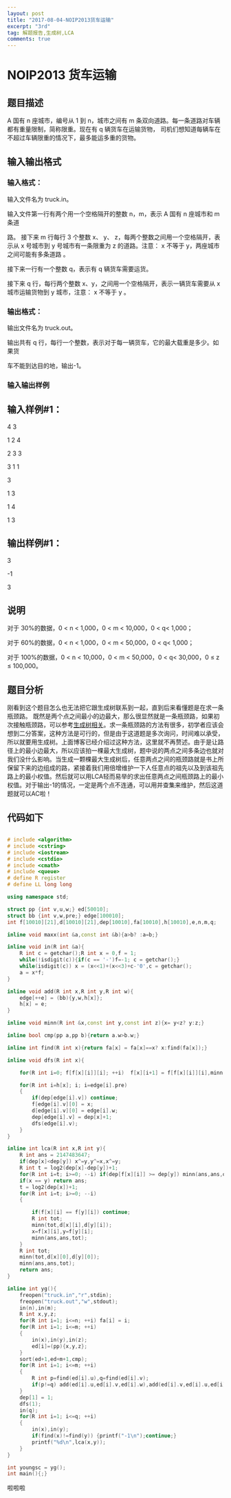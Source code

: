 ```yaml
---
layout: post
title: "2017-08-04-NOIP2013货车运输"
excerpt: "3rd"
tag: 解题报告,生成树,LCA
comments: true
---
```


# NOIP2013 货车运输

## 题目描述

A 国有 n 座城市，编号从 1 到 n，城市之间有 m 条双向道路。每一条道路对车辆都有重量限制，简称限重。现在有 q 辆货车在运输货物， 司机们想知道每辆车在不超过车辆限重的情况下，最多能运多重的货物。

## 输入输出格式

### 输入格式：

输入文件名为 truck.in。

输入文件第一行有两个用一个空格隔开的整数 n，m，表示 A 国有 n 座城市和 m 条道

路。 接下来 m 行每行 3 个整数 x、 y、 z，每两个整数之间用一个空格隔开，表示从 x 号城市到 y 号城市有一条限重为 z 的道路。注意： x 不等于 y，两座城市之间可能有多条道路 。

接下来一行有一个整数 q，表示有 q 辆货车需要运货。

接下来 q 行，每行两个整数 x、y，之间用一个空格隔开，表示一辆货车需要从 x 城市运输货物到 y 城市，注意： x 不等于 y 。

### 输出格式：

输出文件名为 truck.out。

输出共有 q 行，每行一个整数，表示对于每一辆货车，它的最大载重是多少。如果货

车不能到达目的地，输出-1。

### 输入输出样例

## 输入样例#1：

4 3

1 2 4

2 3 3

3 1 1

3

1 3

1 4

1 3

## 输出样例#1：

3

-1

3


## 说明

对于 30%的数据，0 < n < 1,000，0 < m < 10,000，0 < q< 1,000；

对于 60%的数据，0 < n < 1,000，0 < m < 50,000，0 < q< 1,000；

对于 100%的数据，0 < n < 10,000，0 < m < 50,000，0 < q< 30,000，0 ≤ z ≤ 100,000。

## 题目分析

刚看到这个题目怎么也无法把它跟生成树联系到一起，直到后来看懂题是在求一条瓶颈路。
既然是两个点之间最小的边最大，那么很显然就是一条瓶颈路，如果初次接触瓶颈路，可以参考[生成树相关](https://dedsecr.github.io/_posts/study/2017-08-03-MST)。求一条瓶颈路的方法有很多，初学者应该会想到二分答案，这种方法是可行的，但是由于这道题是多次询问，时间难以承受，所以就要用生成树。上面博客已经介绍过这种方法，这里就不再赘述。由于是让路径上的最小边最大，所以应该拍一棵最大生成树，题中说的两点之间多条边也就对我们没什么影响。当生成一颗棵最大生成树后，任意两点之间的瓶颈路就是书上所保留下来的边组成的路，紧接着我们用倍增维护一下人任意点的祖先以及到该祖先路上的最小权值。然后就可以用LCA轻而易举的求出任意两点之间瓶颈路上的最小权值。对于输出-1的情况，一定是两个点不连通，可以用并查集来维护，然后这道题就可以AC啦！

## 代码如下

```cpp

# include <algorithm>
# include <cstring>
# include <iostream>
# include <cstdio>
# include <cmath>
# include <queue>
# define R register
# define LL long long

using namespace std;

struct pp {int v,u,w;} ed[50010];
struct bb {int v,w,pre;} edge[100010];
int f[10010][21],d[10010][21],dep[10010],fa[10010],h[10010],e,n,m,q;

inline void maxx(int &a,const int &b){a>b? :a=b;}

inline void in(R int &a){
    R int c = getchar();R int x = 0,f = 1;
    while(!isdigit(c)){if(c == '-')f=-1; c = getchar();}
    while(isdigit(c)) x = (x<<1)+(x<<3)+c-'0',c = getchar();
    a = x*f;
}

inline void add(R int x,R int y,R int w){
    edge[++e] = (bb){y,w,h[x]};
    h[x] = e;
}

inline void minn(R int &x,const int y,const int z){x= y<z? y:z;}

inline bool cmp(pp a,pp b){return a.w>b.w;}

inline int find(R int x){return fa[x] = fa[x]==x? x:find(fa[x]);}

inline void dfs(R int x){

    for(R int i=0; f[f[x][i]][i]; ++i)  f[x][i+1] = f[f[x][i]][i],minn(d[x][i+1],d[x][i],d[f[x][i]][i]);

    for(R int i=h[x]; i; i=edge[i].pre)
    {
        if(dep[edge[i].v]) continue;
        f[edge[i].v][0] = x;
        d[edge[i].v][0] = edge[i].w;
        dep[edge[i].v] = dep[x]+1;
        dfs(edge[i].v);
    }
}

inline int lca(R int x,R int y){
    R int ans = 2147483647;
    if(dep[x]<dep[y]) x^=y,y^=x,x^=y;
    R int t = log2(dep[x]-dep[y])+1;
    for(R int i=t; i>=0; --i) if(dep[f[x][i]] >= dep[y]) minn(ans,ans,d[x][i]),x = f[x][i];
    if(x == y) return ans;
    t = log2(dep[x])+1;
    for(R int i=t; i>=0; --i)
    {

        if(f[x][i] == f[y][i]) continue;
        R int tot;
        minn(tot,d[x][i],d[y][i]);
        x=f[x][i],y=f[y][i];
        minn(ans,ans,tot);
    }
    R int tot;
    minn(tot,d[x][0],d[y][0]);
    minn(ans,ans,tot);
    return ans;
}

inline int yg(){
    freopen("truck.in","r",stdin);
    freopen("truck.out","w",stdout);
    in(n),in(m);
    R int x,y,z;
    for(R int i=1; i<=n; ++i) fa[i] = i;
    for(R int i=1; i<=m; ++i)
    {
        in(x),in(y),in(z);
        ed[i]=(pp){x,y,z};
    }
    sort(ed+1,ed+m+1,cmp);
    for(R int i=1; i<=m; ++i)
    {
        R int p=find(ed[i].u),q=find(ed[i].v);
        if(p!=q) add(ed[i].u,ed[i].v,ed[i].w),add(ed[i].v,ed[i].u,ed[i].w),fa[p] = q;
    }
    dep[1] = 1;
    dfs(1);
    in(q);
    for(R int i=1; i<=q; ++i)
    {
        in(x),in(y);
        if(find(x)!=find(y)) {printf("-1\n");continue;}
        printf("%d\n",lca(x,y));
    }
}

int youngsc = yg();
int main(){;}


```
啦啦啦
